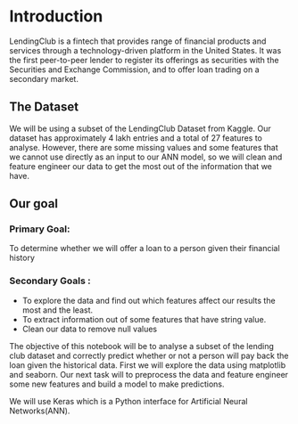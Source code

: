 # Introduction
LendingClub is a fintech that provides range of financial products and services through a technology-driven platform in the United States. It was the first peer-to-peer lender to register its offerings as securities with the Securities and Exchange Commission, and to offer loan trading on a secondary market.

## The Dataset
We will be using a subset of the LendingClub Dataset from Kaggle. Our dataset has approximately 4 lakh entries and a total of 27 features to analyse. However, there are some missing values and some features that we cannot use directly as an input to our ANN model, so we will clean and feature engineer our data to get the most out of the information that we have.

## Our goal
### Primary Goal:
To determine whether we will offer a loan to a person given their financial history
### Secondary Goals :
- To explore the data and find out which features affect our results the most and the least.
- To extract information out of some features that have string value.
- Clean our data to remove null values

The objective of this notebook will be to analyse a subset of the lending club dataset and correctly predict whether or not a person will pay back the loan given the historical data. First we will explore the data using matplotlib and seaborn. Our next task will to preprocess the data and feature engineer some new features and build a model to make predictions.

We will use Keras which is a Python interface for Artificial Neural Networks(ANN).

